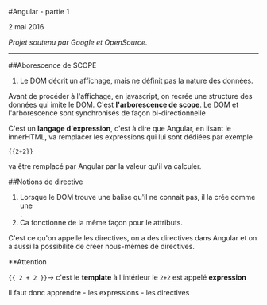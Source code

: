 #Angular - partie 1

2 mai 2016


*Projet soutenu par Google et OpenSource.*

**************

##Aborescence de SCOPE



1. Le DOM décrit un affichage, mais ne définit pas la nature des données. 

Avant de procéder à l'affichage, en javascript, on recrée une structure des données qui imite le DOM. 
C'est **l'arborescence de scope**. 
Le DOM et l'arborescence sont synchronisés de façon bi-directionnelle


C'est un **langage d'expression**, c'est à dire que Angular, en lisant le innerHTML, va remplacer les expressions qui lui sont dédiées par exemple 

`{{2+2}}`

va être remplacé par Angular par la valeur qu'il va calculer. 
 

##Notions de directive

1. Lorsque le DOM trouve une balise qu'il ne connait pas, il la crée comme une <div>.
2. Ca fonctionne de la même façon pour le attributs. 


C'est ce qu'on appelle les directives, on a des directives dans Angular et on a aussi la possibilité de créer nous-mêmes de directives. 


**Attention 

`{{ 2 + 2 }}`-> c'est le **template** à l'intérieur le `2+2` est appelé **expression**

Il faut donc apprendre 
	- les expressions 
	- les directives 